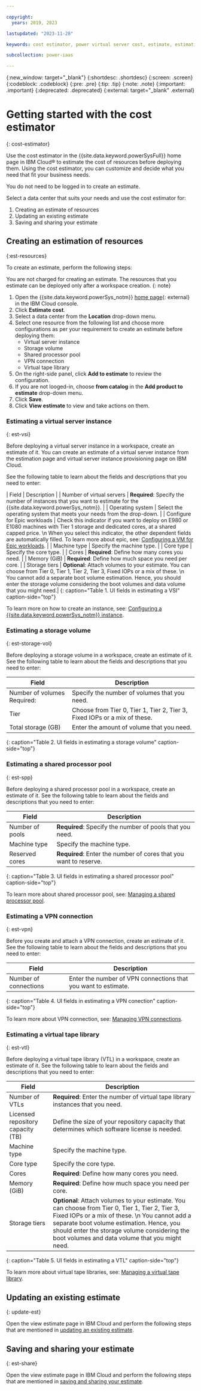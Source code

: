 ```yaml
---

copyright:
  years: 2019, 2023

lastupdated: "2023-11-28"

keywords: cost estimator, power virtual server cost, estimate, estimation,

subcollection: power-iaas

---
```


{:new_window: target="_blank"}
{:shortdesc: .shortdesc}
{:screen: .screen}
{:codeblock: .codeblock}
{:pre: .pre}
{:tip: .tip}
{:note: .note}
{:important: .important}
{:deprecated: .deprecated}
{:external: target="_blank" .external}

# Getting started with the cost estimator
{: cost-estimator}

Use the cost estimator in the {{site.data.keyword.powerSysFull}} home page in IBM Cloud® to estimate the cost of resources before deploying them. Using the cost estimator, you can customize and decide what you need that fit your business needs.

You do not need to be logged in to create an estimate.

Select a data center that suits your needs and use the cost estimator for:
1.	Creating an estimate of resources
2.	Updating an existing estimate
3.	Saving and sharing your estimate

## Creating an estimation of resources
{:est-resources}

To create an estimate, perform the following steps:

You are not charged for creating an estimate. The resources that you estimate can be deployed only after a workspace creation.
{: note}

1.	Open the {{site.data.keyword.powerSys_notm}} [home page](https://cloud.ibm.com/power/overview){: external} in the IBM Cloud console.
2.	Click **Estimate cost**.
3.	Select a data center from the **Location** drop-down menu.
4.	Select one resource from the following list and choose more configurations as per your requirement to create an estimate before deploying them:
    * Virtual server instance
    * Storage volume
    * Shared processor pool
    * VPN connection
    * Virtual tape library
5.	On the right-side panel, click **Add to estimate** to review the configuration.
6.	If you are not looged-in, choose **from catalog** in the **Add product to estimate** drop-down menu.
7.	Click **Save**.
8.	Click **View estimate** to view and take actions on them.


### Estimating a virtual server instance
{: est-vsi}

Before deploying a virtual server instance in a workspace, create an estimate of it. You can create an estimate of a virtual server instance from the estimation page and virtual server instance provisioning page on IBM Cloud.

See the following table to learn about the fields and descriptions that you need to enter:

| Field	                        | Description                                                                                           |
| Number of virtual servers	    | **Required**: Specify the number of instances that you want to estimate for the {{site.data.keyword.powerSys_notm}}. |
| Operating system              |	Select the operating system that meets your needs from the drop-down.                                |
| Configure for Epic workloads  |	Check this indicator if you want to deploy on E980 or E1080 machines with Tier 1 storage and dedicated cores, at a shared capped price. \n When you select this indicator, the other dependent fields are automatically filled. To learn more about epic, see: [Configuring a VM for Epic workloads](docs/power-iaas?topic=power-iaas-creating-power-virtual-server#configuring-a-vm-for-epic-workloads).                                   |
| Machine type                  |	Specify the machine type.                                                                           |
| Core type                 	| Specify the core type.                                                                                |
| Cores	                        | **Required**: Define how many cores you need.                                                         |
| Memory (GiB)                  | **Required**: Define how much space you need per core.                                                |
| Storage tiers             	| **Optional**: Attach volumes to your estimate. You can choose from Tier 0, Tier 1, Tier 2, Tier 3, Fixed IOPs or a mix of these. \n 
You cannot add a separate boot volume estimation. Hence, you should enter the storage volume considering the boot volumes and data volume that you might need.|
{: caption="Table 1. UI fields in estimating a VSI" caption-side="top"}


To learn more on how to create an instance, see: [Configuring a {{site.data.keyword.powerSys_notm}} instance](/docs/power-iaas?topic=power-iaas-creating-power-virtual-server#configuring-instance).


### Estimating a storage volume
{: est-storage-vol}

Before deploying a storage volume in a workspace, create an estimate of it. See the following table to learn about the fields and descriptions that you need to enter:

| Field                         |	Description                                                              |
|-------------------------------|----------------------------------------------------------------------------|
| Number of volumes	Required:   |   Specify the number of volumes that you need.                                  |
| Tier	                        |   Choose from Tier 0, Tier 1, Tier 2, Tier 3, Fixed IOPs or a mix of these.|
| Total storage (GB)	        |   Enter the amount of volume that you need.                                     |
{: caption="Table 2. UI fields in estimating a storage volume" caption-side="top"}

### Estimating a shared processor pool
{: est-spp}

Before deploying a shared processor pool in a workspace, create an estimate of it. See the following table to learn about the fields and descriptions that you need to enter:

| Field	            | Description                                                   |
|-------------------|---------------------------------------------------------------|
| Number of pools	| **Required**: Specify the number of pools that you need.           |
| Machine type	    | Specify the machine type.                                     |
| Reserved cores 	| **Required**: Enter the number of cores that you want to reserve.  |
{: caption="Table 3. UI fields in estimating a shared processor pool" caption-side="top"}

To learn more about shared processor pool, see: [Managing a shared processor pool](/docs/power-iaas?topic=power-iaas-manage-SPP).

### Estimating a VPN connection
{: est-vpn}

Before you create and attach a VPN connection, create an estimate of it. See the following table to learn about the fields and descriptions that you need to enter:

| Field	                |   Description                                                 |
|-----------------------|---------------------------------------------------------------|
| Number of connections	|   Enter the number of VPN connections that you want to estimate.   |
{: caption="Table 4. UI fields in estimating a VPN conection" caption-side="top"}

To learn more about VPN connection, see: [Managing VPN connections](/docs/power-iaas?topic=power-iaas-VPN-connections).

### Estimating a virtual tape library
{: est-vtl}

Before deploying a virtual tape library (VTL) in a workspace, create an estimate of it. See the following table to learn about the fields and descriptions that you need to enter:

| Field	            |   Description                                                                 |
|-------------------|-------------------------------------------------------------------------------|
| Number of VTLs 	|   **Required**: Enter the number of virtual tape library instances that you need.  |
| Licensed repository capacity (TB)	|   Define the size of your repository capacity that determines which software license is needed. |
| Machine type	    |   Specify the machine type.                                                   |
| Core type	        |   Specify the core type.                                                      |
| Cores	            |   **Required**: Define how many cores you need.                               |
| Memory (GiB)	    |   **Required**: Define how much space you need per core.                      |
|Storage tiers	    |   **Optional**: Attach volumes to your estimate. You can choose from Tier 0, Tier 1, Tier 2, Tier 3, Fixed IOPs or a mix of these. \n You cannot add a separate boot volume estimation. Hence, you should enter the storage volume considering the boot volumes and data volume that you might need. |
{: caption="Table 5. UI fields in estimating a VTL" caption-side="top"}

To learn more about virtual tape libraries, see: [Managing a virtual tape library](/docs/power-iaas?topic=power-iaas-managing-virtual-tape-library).

## Updating an existing estimate
{: update-est}

Open the view estimate page in IBM Cloud and perform the following steps that are mentioned in [updating an existing estimate](/docs/billing-usage?topic=billing-usage-cost#update-estimate). 

## Saving and sharing your estimate
{: est-share}

Open the view estimate page in IBM Cloud and perform the following steps that are mentioned in [saving and sharing your estimate](/docs/billing-usage?topic=billing-usage-cost#share-estimate).